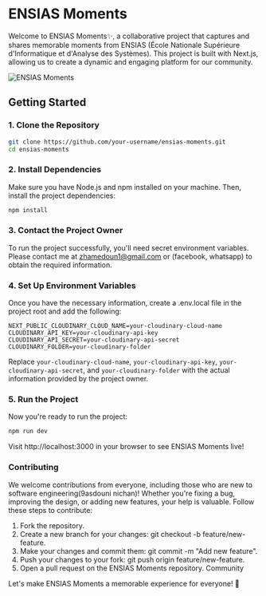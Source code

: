 # ENSIAS Moments

Welcome to ENSIAS Moments✨, a collaborative project that captures and shares memorable moments from ENSIAS (École Nationale Supérieure d'Informatique et d'Analyse des Systèmes). This project is built with Next.js, allowing us to create a dynamic and engaging platform for our community.

![ENSIAS Moments](https://res.cloudinary.com/dozcs6owz/image/upload/v1703356969/11aa95b8-b803-4e41-9d7f-724452136aad_swbpnu.png)

## Getting Started

### 1. Clone the Repository

```bash
git clone https://github.com/your-username/ensias-moments.git
cd ensias-moments
```

### 2. Install Dependencies

Make sure you have Node.js and npm installed on your machine. Then, install the project dependencies:

```bash
npm install
```

### 3. Contact the Project Owner

To run the project successfully, you'll need secret environment variables. Please contact me at zhamedoun1@gmail.com or (facebook, whatsapp) to obtain the required information.

### 4. Set Up Environment Variables

Once you have the necessary information, create a .env.local file in the project root and add the following:

```env
NEXT_PUBLIC_CLOUDINARY_CLOUD_NAME=your-cloudinary-cloud-name
CLOUDINARY_API_KEY=your-cloudinary-api-key
CLOUDINARY_API_SECRET=your-cloudinary-api-secret
CLOUDINARY_FOLDER=your-cloudinary-folder
```

Replace `your-cloudinary-cloud-name`, `your-cloudinary-api-key`, `your-cloudinary-api-secret`, and `your-cloudinary-folder` with the actual information provided by the project owner.

### 5. Run the Project

Now you're ready to run the project:

```bash
npm run dev
```

Visit http://localhost:3000 in your browser to see ENSIAS Moments live!

### Contributing

We welcome contributions from everyone, including those who are new to software engineering(9asdouni nichan)! Whether you're fixing a bug, improving the design, or adding new features, your help is valuable. Follow these steps to contribute:

1. Fork the repository.
2. Create a new branch for your changes: git checkout -b feature/new-feature.
3. Make your changes and commit them: git commit -m "Add new feature".
4. Push your changes to your fork: git push origin feature/new-feature.
5. Open a pull request on the ENSIAS Moments repository.
   Community

Let's make ENSIAS Moments a memorable experience for everyone! 🎉
